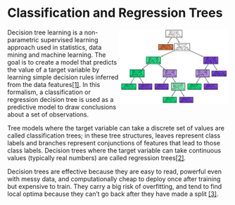 # Classification and Regression Trees

<img src='decision-tree-iris.png' align='right' width=250 />

Decision tree learning is a non-parametric supervised learning approach used in statistics, data mining and machine learning. The goal is to create a model that predicts the value of a target variable by learning simple decision rules inferred from the data features[[1]](https://scikit-learn.org/stable/modules/tree.html). In this formalism, a classification or regression decision tree is used as a predictive model to draw conclusions about a set of observations.

Tree models where the target variable can take a discrete set of values are called classification trees; in these tree structures, leaves represent class labels and branches represent conjunctions of features that lead to those class labels. Decision trees where the target variable can take continuous values (typically real numbers) are called regression trees[[2]](https://en.wikipedia.org/wiki/Decision_tree_learning).

Decision trees are effective because they are easy to read, powerful even with messy data, and computationally cheap to deploy once after training but expensive to train. They carry a big risk of overfitting, and tend to find local optima because they can’t go back after they have made a split [[3]](https://everythingcomputerscience.com/books/Machine%20Learning%20for%20Humans.pdf).


